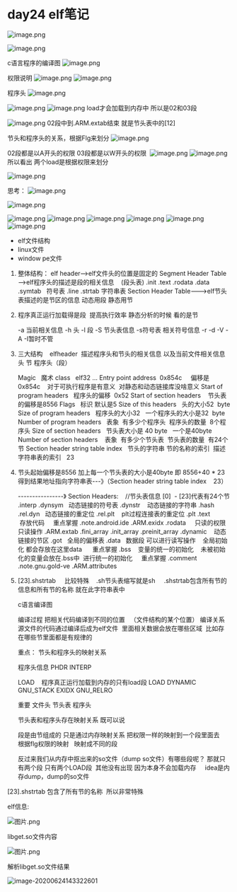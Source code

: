# day24 elf笔记

![image.png](https://gitee.com/andylinchuanxin/bookimagenew/raw/master/img/1.png)


![image.png](https://gitee.com/andylinchuanxin/bookimagenew/raw/master/img/2.png)

c语言程序的编译图
![image.png](https://gitee.com/andylinchuanxin/bookimagenew/raw/master/img/3.png)



权限说明
![image.png](https://gitee.com/andylinchuanxin/bookimagenew/raw/master/img/4.png)
![image.png](https://gitee.com/andylinchuanxin/bookimagenew/raw/master/img/5.png)



程序头
![image.png](https://gitee.com/andylinchuanxin/bookimagenew/raw/master/img/6.png)

![image.png](https://gitee.com/andylinchuanxin/bookimagenew/raw/master/img/7.png)
![image.png](https://gitee.com/andylinchuanxin/bookimagenew/raw/master/img/8.png)
load才会加载到内存中 所以是02和03段

![image.png](https://gitee.com/andylinchuanxin/bookimagenew/raw/master/img/9.png)
02段中到.ARM.extab结束 就是节头表中的[12]

节头和程序头的关系，根据Flg来划分
![image.png](https://gitee.com/andylinchuanxin/bookimagenew/raw/master/img/10.png)





02段都是以A开头的权限
03段都是以W开头的权限 
![image.png](https://gitee.com/andylinchuanxin/bookimagenew/raw/master/img/11.png)
![image.png](https://gitee.com/andylinchuanxin/bookimagenew/raw/master/img/12.png)
所以看出 两个load是根据权限来划分


![image.png](https://gitee.com/andylinchuanxin/bookimagenew/raw/master/img/13.png)



思考：
![image.png](https://gitee.com/andylinchuanxin/bookimagenew/raw/master/img/14.png)


![image.png](https://gitee.com/andylinchuanxin/bookimagenew/raw/master/img/15.png)

![image.png](https://gitee.com/andylinchuanxin/bookimagenew/raw/master/img/16.png)
![image.png](https://gitee.com/andylinchuanxin/bookimagenew/raw/master/img/17.png)
![image.png](https://gitee.com/andylinchuanxin/bookimagenew/raw/master/img/18.png)
![image.png](https://gitee.com/andylinchuanxin/bookimagenew/raw/master/img/19.png)
![image.png](https://gitee.com/andylinchuanxin/bookimagenew/raw/master/img/20.png)
![image.png](https://gitee.com/andylinchuanxin/bookimagenew/raw/master/img/21.png)

- 
  elf文件结构
- linux文件
- window pe文件

1. 整体结构：
   elf header-->elf文件头的位置是固定的
   Segment Header Table -->elf程序头的描述是段的相关信息    (段头表)
   .init
   .text
   .rodata
   .data
   .symtab   符号表
   .line
   .strtab 字符串表
   Section Header Table--->elf节头表描述的是节区的信息
   动态用段 静态用节

2. 程序真正运行加载得是段  提高执行效率
   静态分析的时候 看的是节

   -a 当前相关信息
   -h 头
   -l 段
   -S 节头表信息
   -s符号表 相关符号信息
   -r -d -V -A -I暂时不管

3. 三大结构    elfheader  描述程序头和节头的相关信息 以及当前文件相关信息
   头
   节
   程序头（段）

   Magic   魔术
   class   elf32
   ...
   Entry point address  0x854c     偏移是0x854c    对于可执行程序是有意义  对静态和动态链接库没啥意义
   Start of program headers   程序头的偏移  0x52
   Start of section headers    节头表的偏移是8556
   Flags   标识 默认是5
   Size of this headers   头的大小52  byte
   Size of program headers   程序头的大小32   一个程序头的大小是32  byte
   Number of program headers   表象  有多少个程序头  程序头的数量  8个程序头
   Size of section headers   节头表大小是 40 byte   一个是40byte
   Number of section headers    表象  有多少个节头表  节头表的数量  有24个节
   Section header string table index   节头的字符串 节的名称的索引  描述字符串表的索引   23

4. 节头起始偏移是8556 加上每一个节头表的大小是40byte
   即
   8556+40 * 23   得到结果地址指向字符串表---》（Section header string table index    23）

   ----------------》
   Section Headers:    //节头表信息
   [0]  - [23]代表有24个节
   .interp
   .dynsym   动态链接的符号表
   .dynstr    动态链接的字符串
   .hash
   .rel.dyn   动态链接的重定位
   .rel.plt    plt过程连接表的重定位
   .plt
   .text          存放代码     重点掌握
   .note.android.ide
   .ARM.exidx
   .rodata     只读的权限   只读操作
   .ARM.extab
   .fini_array
   .init_array
   .preinit_array
   .dynamic    动态链接的节区
   .got   全局的偏移表
   .data   数据段 可以进行读写操作    全局初始化 都会存放在这里data      重点掌握
   .bss    变量的统一的初始化    未被初始化的变量会放在.bss中  进行统一的初始化     重点掌握
   .comment
   .note.gnu.gold-ve
   .ARM.attributes

5. [23].shstrtab     比较特殊    .sh节头表缩写就是sh     .shstrtab包含所有节的信息和所有节的名称 就在此字符串表中


   c语言编译图


   编译过程 把相关代码编译到不同的位置   （文件结构的某个位置）
   编译关系   源文件的代码通过编译后成为elf文件  里面相关数据会放在哪些区域  比如存在哪些节里面都是有规律的


   重点：
   节头和程序头的映射关系

   程序头信息
   PHDR
   INTERP


   LOAD    程序真正运行加载到内存的只有load段
   LOAD
   DYNAMIC
   GNU_STACK
   EXIDX
   GNU_RELRO


   重要
   文件头
   节头表
   程序头


   节头表和程序头存在映射关系
   既可以说


   段是由节组成的
   只是通过内存映射关系
   把权限一样的映射到一个段里面去   根据flg权限的映射   映射成不同的段

   反过来我们从内存中抠出来的so文件（dump so文件）有哪些段呢？
   那就只有两个段 只有两个LOAD段  其他没有出现 因为本身不会加载内存     idea是内存dump，dump的so文件

[23].shstrtab 包含了所有节的名称  所以非常特殊



elf信息:

![图片.png](https://gitee.com/andylinchuanxin/bookimagenew/raw/master/img/22.png)



libget.so文件内容

![图片.png](https://gitee.com/andylinchuanxin/bookimagenew/raw/master/img/24.png)



解析libget.so文件结果

![image-20200624143322601](https://gitee.com/andylinchuanxin/bookimagenew/raw/master/img/image-20200624143322601.png)